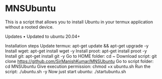 # MNSUbuntu
This is a script that allows you to install Ubuntu in your termux application without a rooted device.

Updates
• Updated to ubuntu 20.04+

Installation steps
Update termux: apt-get update && apt-get upgrade -y
Install wget: apt-get install wget -y
Install proot: apt-get install proot -y
Install git: apt-get install git -y
Go to HOME folder: cd ~
Download script: git clone https://github.com/SirManishKumar/MNSUbuntu
Go to script folder: cd MNSUbuntu
Give execution permission: chmod +x ubuntu.sh
Run the script: ./ubuntu.sh -y
Now just start ubuntu: ./startubuntu.sh
